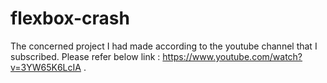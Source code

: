 # flexbox-crash

The concerned project I had made according to the youtube channel that I subscribed. Please refer below link :
https://www.youtube.com/watch?v=3YW65K6LcIA .
